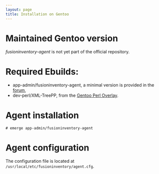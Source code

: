 ```yaml
---
layout: page
title: Installation on Gentoo
---
```


# Maintained Gentoo version

*fusioninventory-agent* is not yet part of the official repository.

# Required Ebuilds:

- app-admin/fusioninventory-agent, a minimal version is provided in the [forum](http://forums.gentoo.org/viewtopic-p-7351720.html#7351720),
- dev-perl/XML-TreePP, from the [Gentoo Perl Overlay](http://www.gentoo.org/proj/en/perl/).

# Agent installation

    # emerge app-admin/fusioninventory-agent

# Agent configuration

The configuration file is located at `/usr/local/etc/fusioninventory/agent.cfg`.
